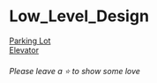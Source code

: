 # Low_Level_Design
[Parking Lot](https://github.com/debjitl45/Low_Level_Design/tree/master/src/Parking_Lot)<br>
[Elevator](https://github.com/debjitl45/Low_Level_Design/tree/master/src/Elevator)

###### Please leave a ⭐ to show some love
